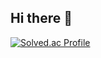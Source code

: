 ## Hi there 👋
[![Solved.ac Profile](http://mazassumnida.wtf/api/v2/generate_badge?boj=tlswo8544)](https://solved.ac/tlswo8544/)
<!--
**JAESEOKPING/JAESEOKPING** is a ✨ _special_ ✨ repository because its `README.md` (this file) appears on your GitHub profile.

Here are some ideas to get you started:

- 🔭 I’m currently working on ...
- 🌱 I’m currently learning ...
- 👯 I’m looking to collaborate on ...
- 🤔 I’m looking for help with ...
- 💬 Ask me about ...
- 📫 How to reach me: ...
- 😄 Pronouns: ...
- ⚡ Fun fact: ...

-->
